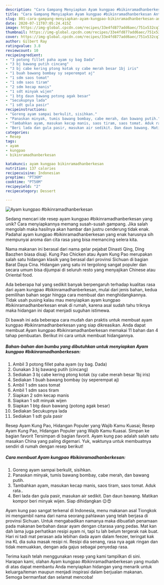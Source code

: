 ```yaml
---
description: "Cara Gampang Menyiapkan Ayam kungpao #bikinramadhanberkesan Anti Gagal"
title: "Cara Gampang Menyiapkan Ayam kungpao #bikinramadhanberkesan Anti Gagal"
slug: 801-cara-gampang-menyiapkan-ayam-kungpao-bikinramadhanberkesan-anti-gagal
date: 2020-07-11T07:05:24.415Z
image: https://img-global.cpcdn.com/recipes/33e4fd877add6aec/751x532cq70/ayam-kungpao-bikinramadhanberkesan-foto-resep-utama.jpg
thumbnail: https://img-global.cpcdn.com/recipes/33e4fd877add6aec/751x532cq70/ayam-kungpao-bikinramadhanberkesan-foto-resep-utama.jpg
cover: https://img-global.cpcdn.com/recipes/33e4fd877add6aec/751x532cq70/ayam-kungpao-bikinramadhanberkesan-foto-resep-utama.jpg
author: Gilbert Ray
ratingvalue: 3.8
reviewcount: 10
recipeingredient:
- "3 potong fillet paha ayam sy bag Dada"
- "3 bj bawang putih cincang"
- "3 bj cabe kering ptong kotak sy cabe merah besar 1bj iris"
- "1 buah bawang bombay sy seperempat aj"
- "1 sdm saos tomat"
- "1 sdm saos tiram"
- "2 sdm kecap manis"
- "1 sdt minyak wijen"
- "1 btg daun bawang potong agak besar"
- "Secukupnya lada"
- "1 sdt gula pasir"
recipeinstructions:
- "Goreng ayam sampai berkulit, sisihkan."
- "Panaskan minyak, tumis bawang bombay, cabe merah, dan bawang putih."
- "Tambahkan ayam, masukan kecap manis, saos tiram, saos tomat. Aduk rata.."
- "Beri lada dan gula pasir, masukan air sedikit. Dan daun bawang. Matikan kompor beri minyak wijen. Siap dihidangkan 😉😍"
categories:
- Resep
tags:
- ayam
- kungpao
- bikinramadhanberkesan

katakunci: ayam kungpao bikinramadhanberkesan 
nutrition: 137 calories
recipecuisine: Indonesian
preptime: "PT36M"
cooktime: "PT50M"
recipeyield: "2"
recipecategory: Dessert

---
```



![Ayam kungpao #bikinramadhanberkesan](https://img-global.cpcdn.com/recipes/33e4fd877add6aec/751x532cq70/ayam-kungpao-bikinramadhanberkesan-foto-resep-utama.jpg)

Sedang mencari ide resep ayam kungpao #bikinramadhanberkesan yang unik? Cara menyiapkannya memang susah-susah gampang. Jika salah mengolah maka hasilnya akan hambar dan justru cenderung tidak enak. Padahal ayam kungpao #bikinramadhanberkesan yang enak harusnya sih mempunyai aroma dan cita rasa yang bisa memancing selera kita.

Nama makanan ini berasal dari nama gelar pejabat Dinasti Qing, Ding Baozhen biasa disaji. Kung Pao Chicken atau Ayam Kung Pao merupakan salah satu hidangan klasik yang berasal dari provinsi Sichuan di bagian Barat Daya Cina. Hidangan yang satu ini tergolong sangat populer dan secara umum bisa dijumpai di seluruh resto yang menyajikan Chinese atau Oriental food.

Ada beberapa hal yang sedikit banyak berpengaruh terhadap kualitas rasa dari ayam kungpao #bikinramadhanberkesan, mulai dari jenis bahan, kedua pemilihan bahan segar hingga cara membuat dan menghidangkannya. Tidak usah pusing kalau mau menyiapkan ayam kungpao #bikinramadhanberkesan enak di rumah, karena asal sudah tahu triknya maka hidangan ini dapat menjadi suguhan istimewa.


Di bawah ini ada beberapa cara mudah dan praktis untuk membuat ayam kungpao #bikinramadhanberkesan yang siap dikreasikan. Anda dapat membuat Ayam kungpao #bikinramadhanberkesan memakai 11 bahan dan 4 tahap pembuatan. Berikut ini cara untuk membuat hidangannya.

<!--inarticleads1-->

##### Bahan-bahan dan bumbu yang dibutuhkan untuk menyiapkan Ayam kungpao #bikinramadhanberkesan:

1. Ambil 3 potong fillet paha ayam (sy bag. Dada)
1. Gunakan 3 bj bawang putih (cincang)
1. Sediakan 3 bj cabe kering ptong kotak (sy cabe merah besar 1bj iris)
1. Sediakan 1 buah bawang bombay (sy seperempat aj)
1. Ambil 1 sdm saos tomat
1. Ambil 1 sdm saos tiram
1. Siapkan 2 sdm kecap manis
1. Siapkan 1 sdt minyak wijen
1. Siapkan 1 btg daun bawang (potong agak besar)
1. Sediakan Secukupnya lada
1. Sediakan 1 sdt gula pasir


Resep Ayam Kung Pao, Hidangan Populer yang Wajib Kamu Kuasai; Resep Ayam Kung Pao, Hidangan Populer yang Wajib Kamu Kuasai. Simpan ke bagian favorit Tersimpan di bagian favorit. Ayam kung pao adalah salah satu masakan China yang paling digemari. Yuk, waktunya untuk membuatnya sendiri di rumah dengan resep berikut! 

<!--inarticleads2-->

##### Cara membuat Ayam kungpao #bikinramadhanberkesan:

1. Goreng ayam sampai berkulit, sisihkan.
1. Panaskan minyak, tumis bawang bombay, cabe merah, dan bawang putih.
1. Tambahkan ayam, masukan kecap manis, saos tiram, saos tomat. Aduk rata..
1. Beri lada dan gula pasir, masukan air sedikit. Dan daun bawang. Matikan kompor beri minyak wijen. Siap dihidangkan 😉😍


Ayam kung pao sangat terkenal di Indonesia, menu makanan asal Tiongkok ini mengambil nama dari nama seorang pahlawan yang telah berjasa di provinsi Sichuan. Untuk mengabadikan namanya maka dibuatlah penamaan pada makanan berbahan dasar ayam dengan citarasa yang pedas. Mat kan dah lama juga perhatikan resipi ayam ni, tapi tu lah belum tergerak nak buat. Hari ni tadi mat perasan ada lebihan dada ayam dalam feezer, teringat kak ina KL dia suka masak resipi ni. Resipi dia senang, rasa nya agak ringan dan tidak memuakkan, dengan ada gajus sebagai penyedap rasa. 

Terima kasih telah menggunakan resep yang kami tampilkan di sini. Harapan kami, olahan Ayam kungpao #bikinramadhanberkesan yang mudah di atas dapat membantu Anda menyiapkan hidangan yang menarik untuk keluarga/teman maupun menjadi inspirasi dalam berjualan makanan. Semoga bermanfaat dan selamat mencoba!
